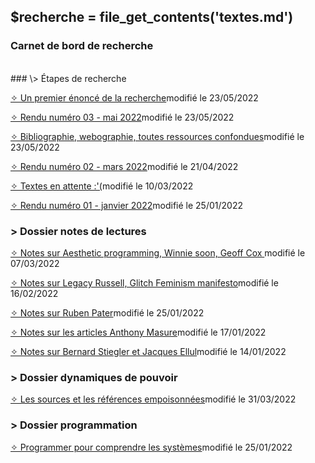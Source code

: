 ## &#36;recherche &#61; file&#95;get&#95;contents&#40;&#39;textes.md&#39;&#41;

### <div id="accueil">Carnet de bord de recherche</div>

<br>
### \> Étapes de recherche

<a class="articles" href="etapes/enonce.php">&#10023; Un premier énoncé de la recherche</a><span class="date">modifié le 23/05/2022</span><br>

<a class="articles" href="etapes/rendu3.php">&#10023; Rendu numéro 03 - mai 2022</a><span class="date">modifié le 23/05/2022</span><br>

<a class="articles" href="etapes/bibliographie.php">&#10023; Bibliographie, webographie, toutes ressources confondues</a><span class="date">modifié le 23/05/2022</span><br>

<a class="articles" href="etapes/rendu2.php">&#10023; Rendu numéro 02 - mars 2022</a><span class="date">modifié le 21/04/2022</span><br>

<a class="articles" href="etapes/en-attente.php">&#10023; Textes en attente :'(</a><span class="date">modifié le 10/03/2022</span><br>

<a class="articles" href="etapes/rendu1.php">&#10023; Rendu numéro 01 - janvier 2022</a><span class="date">modifié le 25/01/2022</span><br>



### \> Dossier notes de lectures

<a class="articles" href="notes/notesWS.php">&#10023; Notes sur Aesthetic programming, Winnie soon, Geoff Cox </a><span class="date">modifié le 07/03/2022</span> <br>

<a class="articles" href="notes/notesLR.php">&#10023; Notes sur Legacy Russell, Glitch Feminism manifesto</a><span class="date">modifié le 16/02/2022</span> <br>

<a class="articles" href="notes/notesRP.php">&#10023; Notes sur Ruben Pater</a><span class="date">modifié le 25/01/2022</span> <br>

<a class="articles" href="notes/notesAM.php">&#10023; Notes sur les articles Anthony Masure</a><span class="date">modifié le 17/01/2022</span> <br>

<a class="articles" href="notes/notesBS.php">&#10023; Notes sur Bernard Stiegler et Jacques Ellul</a><span class="date">modifié le 14/01/2022</span><br>

### \> Dossier dynamiques de pouvoir

<a class="articles" href="pouvoir/sources.php"> &#10023; Les sources et les références empoisonnées</a><span class="date">modifié le 31/03/2022</span>


### \> Dossier programmation

<a class="articles" href="programmation/programmation-interet.php"> &#10023; Programmer pour comprendre les systèmes</a><span class="date">modifié le 25/01/2022</span>
